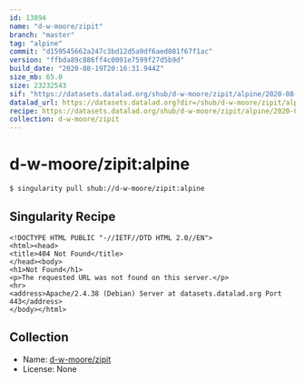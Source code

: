```yaml
---
id: 13894
name: "d-w-moore/zipit"
branch: "master"
tag: "alpine"
commit: "d159545662a247c3bd12d5a9df6aed081f67f1ac"
version: "ffbda89c886ff4c0091e7599f27d5b9d"
build_date: "2020-08-19T20:16:31.944Z"
size_mb: 65.0
size: 23232543
sif: "https://datasets.datalad.org/shub/d-w-moore/zipit/alpine/2020-08-19-d1595456-ffbda89c/ffbda89c886ff4c0091e7599f27d5b9d.sif"
datalad_url: https://datasets.datalad.org?dir=/shub/d-w-moore/zipit/alpine/2020-08-19-d1595456-ffbda89c/
recipe: https://datasets.datalad.org/shub/d-w-moore/zipit/alpine/2020-08-19-d1595456-ffbda89c/Singularity
collection: d-w-moore/zipit
---
```


# d-w-moore/zipit:alpine

```bash
$ singularity pull shub://d-w-moore/zipit:alpine
```

## Singularity Recipe

```singularity
<!DOCTYPE HTML PUBLIC "-//IETF//DTD HTML 2.0//EN">
<html><head>
<title>404 Not Found</title>
</head><body>
<h1>Not Found</h1>
<p>The requested URL was not found on this server.</p>
<hr>
<address>Apache/2.4.38 (Debian) Server at datasets.datalad.org Port 443</address>
</body></html>
```

## Collection

 - Name: [d-w-moore/zipit](https://github.com/d-w-moore/zipit)
 - License: None

